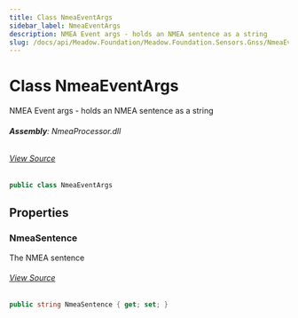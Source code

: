 ```yaml
---
title: Class NmeaEventArgs
sidebar_label: NmeaEventArgs
description: NMEA Event args - holds an NMEA sentence as a string
slug: /docs/api/Meadow.Foundation/Meadow.Foundation.Sensors.Gnss/NmeaEventArgs
---
```

# Class NmeaEventArgs
NMEA Event args - holds an NMEA sentence as a string

###### **Assembly**: NmeaProcessor.dll
###### [View Source](https://github.com/WildernessLabs/Meadow.Foundation.git/blob/develop/Source/Meadow.Foundation.Libraries_and_Frameworks/Sensors.Location.Gnss.NmeaProcessor/Driver/NmeaEventArgs.cs#L6)
```csharp title="Declaration"
public class NmeaEventArgs
```
## Properties
### NmeaSentence
The NMEA sentence
###### [View Source](https://github.com/WildernessLabs/Meadow.Foundation.git/blob/develop/Source/Meadow.Foundation.Libraries_and_Frameworks/Sensors.Location.Gnss.NmeaProcessor/Driver/NmeaEventArgs.cs#L11)
```csharp title="Declaration"
public string NmeaSentence { get; set; }
```
